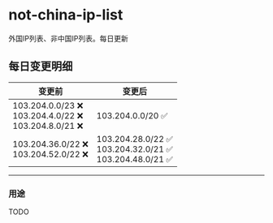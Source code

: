 # not-china-ip-list
外国IP列表、非中国IP列表。每日更新

每日变更明细
--------------------
|  变更前   | 变更后 |
|  ----  | ----  |
|  103.204.0.0/23 :x: <br> 103.204.4.0/22 :x: <br> 103.204.8.0/21 :x: <br> | 103.204.0.0/20 :white_check_mark: | 
|  103.204.36.0/22 :x: <br> 103.204.52.0/22 :x: <br> | 103.204.28.0/22 :white_check_mark: <br> 103.204.32.0/21 :white_check_mark: <br> 103.204.48.0/21 :white_check_mark: <br>  | 

--------------------
### 用途
TODO
